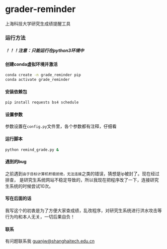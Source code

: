 # grader-reminder
上海科技大学研究生成绩提醒工具

### 运行方法

##### ！！！注意：只能运行在python3环境中

#### 创建conda虚拟环境并激活
```bash
conda create -n grade_reminder pip
conda activate grade_reminder
```

#### 安装依赖包
```bash
pip install requests bs4 schedule 
```
#### 设置参数
参数设置在`config.py`文件里，各个参数都有注释，仔细看

#### 运行脚本
```bash
python remind_grade.py &
```

#### 遇到的bug
之前遇到`由于目标计算机积极拒绝，无法连接`之类的错误，猜想是ip被封了。现在经过排查，
是研究生系统网站不稳定导致的，所以我现在把程序改了一下，连接研究生系统的时候尝试10次。

#### 写在后面的话
我写这个的初衷是为了方便大家查成绩，乱改程序，对研究生系统进行洪水攻击等行为均和本人无关，一切后果自负！

#### 联系
有问题联系我 <guanjw@shanghaitech.edu.cn>
